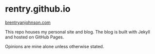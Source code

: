 # rentry.github.io

[brentryanjohnson.com](https://brentryanjohnson.com/)

This repo houses my personal site and blog. The blog is built with Jekyll and hosted on GitHub Pages.

Opinions are mine alone unless otherwise stated.

